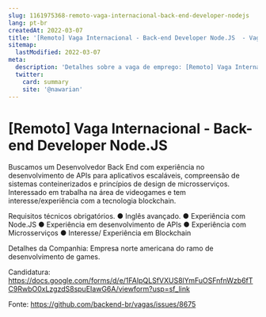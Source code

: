 ```yaml
---
slug: 1161975368-remoto-vaga-internacional-back-end-developer-nodejs
lang: pt-br
createdAt: 2022-03-07
title: '[Remoto] Vaga Internacional - Back-end Developer Node.JS  - Vaga de Emprego'
sitemap:
  lastModified: 2022-03-07
meta:
  description: 'Detalhes sobre a vaga de emprego: [Remoto] Vaga Internacional - Back-end Developer Node.JS '
  twitter:
    card: summary
    site: '@nawarian'
---
```


# [Remoto] Vaga Internacional - Back-end Developer Node.JS 

Buscamos um Desenvolvedor Back End com experiência no desenvolvimento de APIs para aplicativos escaláveis, compreensão de sistemas conteinerizados e princípios de design de microsserviços. Interessado em trabalha na área de videogames e tem interesse/experiência com a tecnologia blockchain.

Requisitos técnicos obrigatórios.
● Inglês avançado.
● Experiência com Node.JS
● Experiência em desenvolvimento de APIs
● Experiência com Microsserviços
● Interesse/ Experiência em Blockchain

Detalhes da Companhia:
Empresa norte americana do ramo de desenvolvimento de games.

Candidatura: https://docs.google.com/forms/d/e/1FAIpQLSfVXUS8lYmFuOSFnfnWzb6fTC9RwbO0xLzgzdS8spuEIawG6A/viewform?usp=sf_link



Fonte: https://github.com/backend-br/vagas/issues/8675